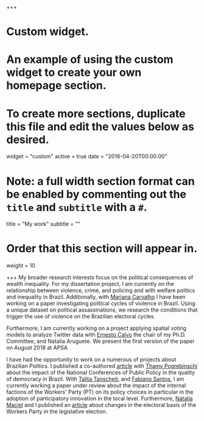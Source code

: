 +++
# Custom widget.
# An example of using the custom widget to create your own homepage section.
# To create more sections, duplicate this file and edit the values below as desired.
widget = "custom"
active = true
date = "2016-04-20T00:00:00"

# Note: a full width section format can be enabled by commenting out the `title` and `subtitle` with a `#`.
title = "My work"
subtitle = ""

# Order that this section will appear in.
weight = 10

+++
My broader research interests focus on the political consequences of wealth inequality. For my dissertation project, I am currently on the relationship between violence, crime, and policing and with welfare politics and inequality in Brazil. Additionally, with [Mariana Carvalho](http://www.maricarvalho.com/)  I have been working on a paper investigating political cycles of violence in Brazil.  Using a unique dataset on political assassinations, we research the conditions that trigger the use of violence on the Brazilian electoral cycles. 

Furthermore, I am currently working on a project applying spatial voting models to analyze Twitter data with  [Ernesto Calvo](http://gvptsites.umd.edu/calvo/) the chair of my Ph.D. Committee, and Natalia Aruguete. We present the first version of the paper on August 2018 at APSA

I have had the opportunity to work on a numerous of projects about Brazilian Politics. I published a co-authored [article](http://www.scielo.br/pdf/dados/v60n1/0011-5258-dados-60-1-0007.pdf) with [Thamy Pogrebinschi](https://thamypogrebinschi.org/) about the impact of the National Conferences of Public Policy in the quality of democracy in Brazil. With [Talita Tanscheit](http://buscatextual.cnpq.br/buscatextual/visualizacv.do?id=K4451567H6), and [Fabiano Santos](http://buscatextual.cnpq.br/buscatextual/visualizacv.do?id=K4782116Z3), I am currently working a paper under review about the impact of the internal factions of the Workers' Party (PT) on its policy choices in particular in the adoption of participatory innovation in the local level. Furthermore,  [Natalia Maciel](http://buscatextual.cnpq.br/buscatextual/visualizacv.do?id=K4219233E9) and I published an [article](http://www.scielo.br/pdf/op/v23n1/1807-0191-op-23-1-0096.pdf) about changes in the electoral basis of the Workers Party in the legislative election. 


